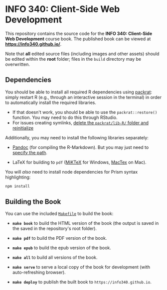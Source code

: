 # INFO 340: Client-Side Web Development

This repository contains the source code for the **INFO 340: Client-Side Web Development** course book. The published book can be viewed at **https://info340.github.io/**.

Note that **all** edited source files (including images and other assets) should be edited within the **root** folder; files in the `build` directory may be overwritten.

## Dependencies
You should be able to install all required R dependencies using [packrat](https://rstudio.github.io/packrat/): simply restart R (e.g., through an interactive session in the terminal) in order to automatically install the required libraries.

- If that doesn't work, you should be able to use the `packrat::restore()` function. You may need to do this through RStudio.
- For issues creating symlinks, [delete the `packrat/lib-R/` folder and reinitialize](https://stackoverflow.com/questions/37584783/r-packrat-fails-to-load-private-library)

Additionally, you may need to install the following libraries separately:

- [Pandoc](https://github.com/jgm/pandoc/releases/latest) (for compiling the R-Markdown). But you may just need to [specify the path](https://stackoverflow.com/questions/28432607/pandoc-version-1-12-3-or-higher-is-required-and-was-not-found-r-shiny/29710643#29710643).

- LaTeX for building to `pdf` ([MiKTeX](https://miktex.org/) for Windows, [MacTex](https://www.tug.org/mactex/) on Mac).

You will _also_ need to install node dependencies for Prism syntax highlighting:

```bash
npm install
```

## Building the Book
You can use the included [`Makefile`](https://en.wikipedia.org/wiki/Makefile) to build the book:

- **`make book`** to build the HTML version of the book (the output is saved in the saved in the repository's root folder).

- **`make pdf`** to build the PDF version of the book.

- **`make epub`** to build the epub version of the book.

- **`make all`** to build all versions of the book.

- **`make serve`** to serve a local copy of the book for development (with auto-refreshing browser).

- **`make deploy`** to publish the built book to `https://info340.github.io`.
